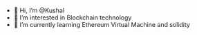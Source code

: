 - 👋 Hi, I’m @Kushal
- 👀 I’m interested in Blockchain technology
- 🌱 I’m currently learning Ethereum Virtual Machine and solidity



<!---
 is a ✨ special ✨ repository because its `README.md` (this file) appears on your GitHub profile.
You can click the Preview link to take a look at your changes.
--->
